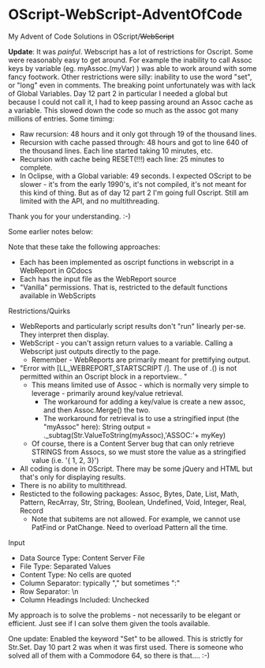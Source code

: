 # OScript-WebScript-AdventOfCode
My Advent of Code Solutions in OScript/~~WebScript~~

**Update**: It was *painful*. Webscript has a lot of restrictions for Oscript. Some were reasonably easy to get around. For example the inability to call Assoc keys by variable (eg. myAssoc.(myVar) ) was able to work around with some fancy footwork. Other restrictions were silly: inability to use the word "set", or "long" even in comments.
The breaking point unfortunately was with lack of Global Variables. Day 12 part 2 in particular I needed a global but because I could not call it, I had to keep passing around an Assoc cache as a variable. This slowed down the code so much as the assoc got many millions of entries. Some timimg:
* Raw recursion: 48 hours and it only got through 19 of the thousand lines.
* Recursion with cache passed through: 48 hours and got to line 640 of the thousand lines. Each line started taking 10 minutes, etc.
* Recursion with cache being RESET(!!!) each line: 25 minutes to complete.
* In Oclipse, with a Global variable: 49 seconds.
I expected OScript to be slower - it's from the early 1990's, it's not compiled, it's not meant for this kind of thing. But as of day 12 part 2 I'm going full Oscript. Still am limited with the API, and no multithreading.

Thank you for your understanding. :-)

Some earlier notes below:

Note that these take the following approaches:
- Each has been implemented as oscript functions in webscript in a WebReport in GCdocs
- Each has the input file as the WebReport source
- "Vanilla" permissions. That is, restricted to the default functions available in WebScripts

Restrictions/Quirks
- WebReports and particularly script results don't "run" linearly per-se. They interpret then display.
- WebScript - you can't assign return values to a variable. Calling a Webscript just outputs directly to the page.
  - Remember - WebReports are primarily meant for prettifying output.
- "Error with [LL_WEBREPORT_STARTSCRIPT /]. The use of .() is not permitted within an Oscript block in a reportview.. "
  - This means limited use of Assoc - which is normally very simple to leverage - primarily around key/value retrieval.
    - The workaround for adding a key/value is create a new assoc, and then Assoc.Merge() the two.
    - The workaround for retrieval is to use a stringified input (the "myAssoc" here): String output = ._subtag(Str.ValueToString(myAssoc),'ASSOC:'+ myKey)
  - Of course, there is a Content Server bug that can only retrieve STRINGS from Assocs, so we must store the value as a stringified value (i.e. '{ 1, 2, 3}')
- All coding is done in OScript. There may be some jQuery and HTML but that's only for displaying results.
- There is no ability to multithread.
- Resticted to the following packages: Assoc, Bytes, Date, List, Math, Pattern, RecArray, Str, String, Boolean, Undefined, Void, Integer, Real, Record
  - Note that subitems are not allowed. For example, we cannot use PatFind or PatChange. Need to overload Pattern all the time.

Input
- Data Source Type: Content Server File
- File Type: Separated Values
- Content Type: No cells are quoted
- Column Separator: typically "," but sometimes ":"
- Row Separator: \n
- Column Headings Included: Unchecked

My approach is to solve the problems - not necessarily to be elegant or efficient. Just see if I can solve them given the tools available.

One update: Enabled the keyword "Set" to be allowed. This is strictly for Str.Set. Day 10 part 2 was when it was first used.
There is someone who solved all of them with a Commodore 64, so there is that.... :-)